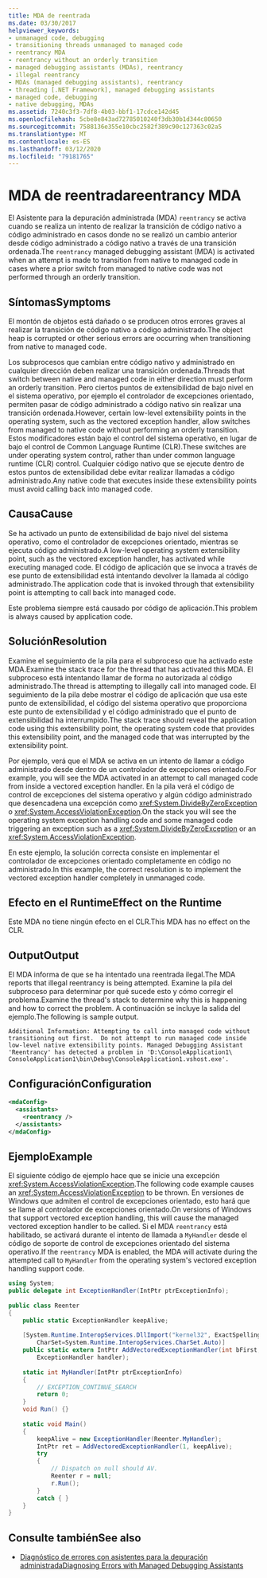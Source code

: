 ```yaml
---
title: MDA de reentrada
ms.date: 03/30/2017
helpviewer_keywords:
- unmanaged code, debugging
- transitioning threads unmanaged to managed code
- reentrancy MDA
- reentrancy without an orderly transition
- managed debugging assistants (MDAs), reentrancy
- illegal reentrancy
- MDAs (managed debugging assistants), reentrancy
- threading [.NET Framework], managed debugging assistants
- managed code, debugging
- native debugging, MDAs
ms.assetid: 7240c3f3-7df8-4b03-bbf1-17cdce142d45
ms.openlocfilehash: 5cbe8e843ad72785010240f3db30b1d344c80650
ms.sourcegitcommit: 7588136e355e10cbc2582f389c90c127363c02a5
ms.translationtype: MT
ms.contentlocale: es-ES
ms.lasthandoff: 03/12/2020
ms.locfileid: "79181765"
---
```

# <a name="reentrancy-mda"></a><span data-ttu-id="b2a2b-102">MDA de reentrada</span><span class="sxs-lookup"><span data-stu-id="b2a2b-102">reentrancy MDA</span></span>
<span data-ttu-id="b2a2b-103">El Asistente para la depuración administrada (MDA) `reentrancy` se activa cuando se realiza un intento de realizar la transición de código nativo a código administrado en casos donde no se realizó un cambio anterior desde código administrado a código nativo a través de una transición ordenada.</span><span class="sxs-lookup"><span data-stu-id="b2a2b-103">The `reentrancy` managed debugging assistant (MDA) is activated when an attempt is made to transition from native to managed code in cases where a prior switch from managed to native code was not performed through an orderly transition.</span></span>  
  
## <a name="symptoms"></a><span data-ttu-id="b2a2b-104">Síntomas</span><span class="sxs-lookup"><span data-stu-id="b2a2b-104">Symptoms</span></span>  
 <span data-ttu-id="b2a2b-105">El montón de objetos está dañado o se producen otros errores graves al realizar la transición de código nativo a código administrado.</span><span class="sxs-lookup"><span data-stu-id="b2a2b-105">The object heap is corrupted or other serious errors are occurring when transitioning from native to managed code.</span></span>  
  
 <span data-ttu-id="b2a2b-106">Los subprocesos que cambian entre código nativo y administrado en cualquier dirección deben realizar una transición ordenada.</span><span class="sxs-lookup"><span data-stu-id="b2a2b-106">Threads that switch between native and managed code in either direction must perform an orderly transition.</span></span> <span data-ttu-id="b2a2b-107">Pero ciertos puntos de extensibilidad de bajo nivel en el sistema operativo, por ejemplo el controlador de excepciones orientado, permiten pasar de código administrado a código nativo sin realizar una transición ordenada.</span><span class="sxs-lookup"><span data-stu-id="b2a2b-107">However, certain low-level extensibility points in the operating system, such as the vectored exception handler, allow switches from managed to native code without performing an orderly transition.</span></span>  <span data-ttu-id="b2a2b-108">Estos modificadores están bajo el control del sistema operativo, en lugar de bajo el control de Common Language Runtime (CLR).</span><span class="sxs-lookup"><span data-stu-id="b2a2b-108">These switches are under operating system control, rather than under common language runtime (CLR) control.</span></span>  <span data-ttu-id="b2a2b-109">Cualquier código nativo que se ejecute dentro de estos puntos de extensibilidad debe evitar realizar llamadas a código administrado.</span><span class="sxs-lookup"><span data-stu-id="b2a2b-109">Any native code that executes inside these extensibility points must avoid calling back into managed code.</span></span>  
  
## <a name="cause"></a><span data-ttu-id="b2a2b-110">Causa</span><span class="sxs-lookup"><span data-stu-id="b2a2b-110">Cause</span></span>  
 <span data-ttu-id="b2a2b-111">Se ha activado un punto de extensibilidad de bajo nivel del sistema operativo, como el controlador de excepciones orientado, mientras se ejecuta código administrado.</span><span class="sxs-lookup"><span data-stu-id="b2a2b-111">A low-level operating system extensibility point, such as the vectored exception handler, has activated while executing managed code.</span></span>  <span data-ttu-id="b2a2b-112">El código de aplicación que se invoca a través de ese punto de extensibilidad está intentando devolver la llamada al código administrado.</span><span class="sxs-lookup"><span data-stu-id="b2a2b-112">The application code that is invoked through that extensibility point is attempting to call back into managed code.</span></span>  
  
 <span data-ttu-id="b2a2b-113">Este problema siempre está causado por código de aplicación.</span><span class="sxs-lookup"><span data-stu-id="b2a2b-113">This problem is always caused by application code.</span></span>  
  
## <a name="resolution"></a><span data-ttu-id="b2a2b-114">Solución</span><span class="sxs-lookup"><span data-stu-id="b2a2b-114">Resolution</span></span>  
 <span data-ttu-id="b2a2b-115">Examine el seguimiento de la pila para el subproceso que ha activado este MDA.</span><span class="sxs-lookup"><span data-stu-id="b2a2b-115">Examine the stack trace for the thread that has activated this MDA.</span></span>  <span data-ttu-id="b2a2b-116">El subproceso está intentando llamar de forma no autorizada al código administrado.</span><span class="sxs-lookup"><span data-stu-id="b2a2b-116">The thread is attempting to illegally call into managed code.</span></span>  <span data-ttu-id="b2a2b-117">El seguimiento de la pila debe mostrar el código de aplicación que usa este punto de extensibilidad, el código del sistema operativo que proporciona este punto de extensibilidad y el código administrado que el punto de extensibilidad ha interrumpido.</span><span class="sxs-lookup"><span data-stu-id="b2a2b-117">The stack trace should reveal the application code using this extensibility point, the operating system code that provides this extensibility point, and the managed code that was interrupted by the extensibility point.</span></span>  
  
 <span data-ttu-id="b2a2b-118">Por ejemplo, verá que el MDA se activa en un intento de llamar a código administrado desde dentro de un controlador de excepciones orientado.</span><span class="sxs-lookup"><span data-stu-id="b2a2b-118">For example, you will see the MDA activated in an attempt to call managed code from inside a vectored exception handler.</span></span>  <span data-ttu-id="b2a2b-119">En la pila verá el código de control de excepciones del sistema operativo y algún código administrado que desencadena una excepción como <xref:System.DivideByZeroException> o <xref:System.AccessViolationException>.</span><span class="sxs-lookup"><span data-stu-id="b2a2b-119">On the stack you will see the operating system exception handling code and some managed code triggering an exception such as a <xref:System.DivideByZeroException> or an <xref:System.AccessViolationException>.</span></span>  
  
 <span data-ttu-id="b2a2b-120">En este ejemplo, la solución correcta consiste en implementar el controlador de excepciones orientado completamente en código no administrado.</span><span class="sxs-lookup"><span data-stu-id="b2a2b-120">In this example, the correct resolution is to implement the vectored exception handler completely in unmanaged code.</span></span>  
  
## <a name="effect-on-the-runtime"></a><span data-ttu-id="b2a2b-121">Efecto en el Runtime</span><span class="sxs-lookup"><span data-stu-id="b2a2b-121">Effect on the Runtime</span></span>  
 <span data-ttu-id="b2a2b-122">Este MDA no tiene ningún efecto en el CLR.</span><span class="sxs-lookup"><span data-stu-id="b2a2b-122">This MDA has no effect on the CLR.</span></span>  
  
## <a name="output"></a><span data-ttu-id="b2a2b-123">Output</span><span class="sxs-lookup"><span data-stu-id="b2a2b-123">Output</span></span>  
 <span data-ttu-id="b2a2b-124">El MDA informa de que se ha intentado una reentrada ilegal.</span><span class="sxs-lookup"><span data-stu-id="b2a2b-124">The MDA reports that illegal reentrancy is being attempted.</span></span>  <span data-ttu-id="b2a2b-125">Examine la pila del subproceso para determinar por qué sucede esto y cómo corregir el problema.</span><span class="sxs-lookup"><span data-stu-id="b2a2b-125">Examine the thread's stack to determine why this is happening and how to correct the problem.</span></span> <span data-ttu-id="b2a2b-126">A continuación se incluye la salida del ejemplo.</span><span class="sxs-lookup"><span data-stu-id="b2a2b-126">The following is sample output.</span></span>  
  
```output
Additional Information: Attempting to call into managed code without
transitioning out first.  Do not attempt to run managed code inside
low-level native extensibility points. Managed Debugging Assistant
'Reentrancy' has detected a problem in 'D:\ConsoleApplication1\  
ConsoleApplication1\bin\Debug\ConsoleApplication1.vshost.exe'.  
```  
  
## <a name="configuration"></a><span data-ttu-id="b2a2b-127">Configuración</span><span class="sxs-lookup"><span data-stu-id="b2a2b-127">Configuration</span></span>  
  
```xml  
<mdaConfig>  
  <assistants>  
    <reentrancy />  
  </assistants>  
</mdaConfig>  
```  
  
## <a name="example"></a><span data-ttu-id="b2a2b-128">Ejemplo</span><span class="sxs-lookup"><span data-stu-id="b2a2b-128">Example</span></span>  
 <span data-ttu-id="b2a2b-129">El siguiente código de ejemplo hace que se inicie una excepción <xref:System.AccessViolationException>.</span><span class="sxs-lookup"><span data-stu-id="b2a2b-129">The following code example causes an <xref:System.AccessViolationException> to be thrown.</span></span>  <span data-ttu-id="b2a2b-130">En versiones de Windows que admiten el control de excepciones orientado, esto hará que se llame al controlador de excepciones orientado.</span><span class="sxs-lookup"><span data-stu-id="b2a2b-130">On versions of Windows that support vectored exception handling, this will cause the managed vectored exception handler to be called.</span></span>  <span data-ttu-id="b2a2b-131">Si el MDA `reentrancy` está habilitado, se activará durante el intento de llamada a `MyHandler` desde el código de soporte de control de excepciones orientado del sistema operativo.</span><span class="sxs-lookup"><span data-stu-id="b2a2b-131">If the `reentrancy` MDA is enabled, the MDA will activate during the attempted call to `MyHandler` from the operating system's vectored exception handling support code.</span></span>  
  
```csharp
using System;  
public delegate int ExceptionHandler(IntPtr ptrExceptionInfo);  
  
public class Reenter
{  
    public static ExceptionHandler keepAlive;  
  
    [System.Runtime.InteropServices.DllImport("kernel32", ExactSpelling=true,
        CharSet=System.Runtime.InteropServices.CharSet.Auto)]  
    public static extern IntPtr AddVectoredExceptionHandler(int bFirst,
        ExceptionHandler handler);  
  
    static int MyHandler(IntPtr ptrExceptionInfo)
    {  
        // EXCEPTION_CONTINUE_SEARCH  
        return 0;  
    }  
    void Run() {}  
  
    static void Main()
    {  
        keepAlive = new ExceptionHandler(Reenter.MyHandler);  
        IntPtr ret = AddVectoredExceptionHandler(1, keepAlive);  
        try
        {  
            // Dispatch on null should AV.  
            Reenter r = null;
            r.Run();  
        }
        catch { }  
    }  
}  
```  
  
## <a name="see-also"></a><span data-ttu-id="b2a2b-132">Consulte también</span><span class="sxs-lookup"><span data-stu-id="b2a2b-132">See also</span></span>

- [<span data-ttu-id="b2a2b-133">Diagnóstico de errores con asistentes para la depuración administrada</span><span class="sxs-lookup"><span data-stu-id="b2a2b-133">Diagnosing Errors with Managed Debugging Assistants</span></span>](diagnosing-errors-with-managed-debugging-assistants.md)
